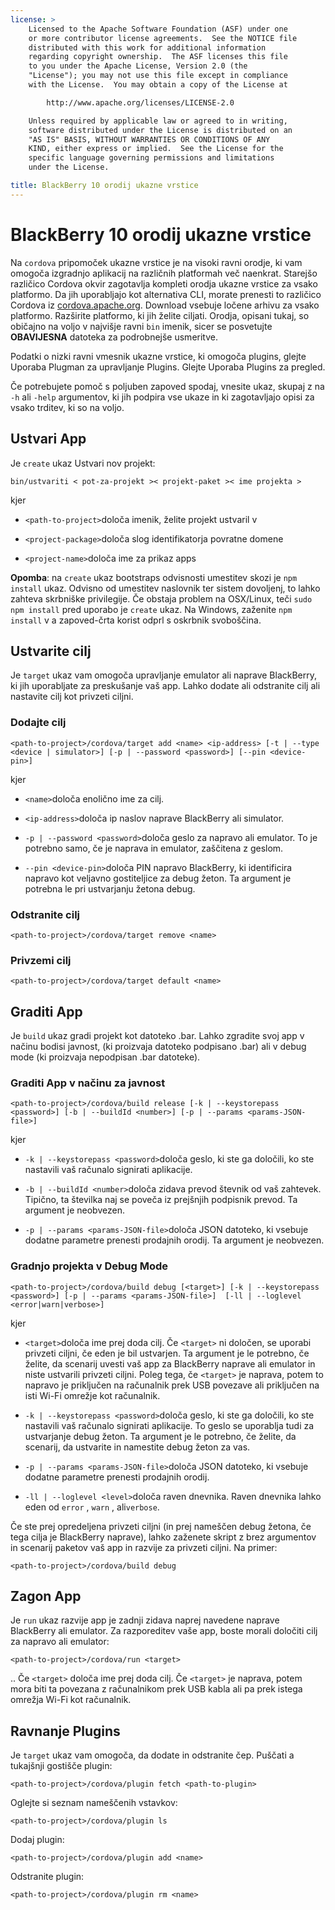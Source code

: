 ```yaml
---
license: >
    Licensed to the Apache Software Foundation (ASF) under one
    or more contributor license agreements.  See the NOTICE file
    distributed with this work for additional information
    regarding copyright ownership.  The ASF licenses this file
    to you under the Apache License, Version 2.0 (the
    "License"); you may not use this file except in compliance
    with the License.  You may obtain a copy of the License at

        http://www.apache.org/licenses/LICENSE-2.0

    Unless required by applicable law or agreed to in writing,
    software distributed under the License is distributed on an
    "AS IS" BASIS, WITHOUT WARRANTIES OR CONDITIONS OF ANY
    KIND, either express or implied.  See the License for the
    specific language governing permissions and limitations
    under the License.

title: BlackBerry 10 orodij ukazne vrstice
---
```


# BlackBerry 10 orodij ukazne vrstice

Na `cordova` pripomoček ukazne vrstice je na visoki ravni orodje, ki vam omogoča izgradnjo aplikacij na različnih platformah več naenkrat. Starejšo različico Cordova okvir zagotavlja kompleti orodja ukazne vrstice za vsako platformo. Da jih uporabljajo kot alternativa CLI, morate prenesti to različico Cordova iz [cordova.apache.org][1]. Download vsebuje ločene arhivu za vsako platformo. Razširite platformo, ki jih želite ciljati. Orodja, opisani tukaj, so običajno na voljo v najvišje ravni `bin` imenik, sicer se posvetujte **OBAVIJESNA** datoteka za podrobnejše usmeritve.

 [1]: http://cordova.apache.org

Podatki o nizki ravni vmesnik ukazne vrstice, ki omogoča plugins, glejte Uporaba Plugman za upravljanje Plugins. Glejte Uporaba Plugins za pregled.

Če potrebujete pomoč s poljuben zapoved spodaj, vnesite ukaz, skupaj z na `-h` ali `-help` argumentov, ki jih podpira vse ukaze in ki zagotavljajo opisi za vsako trditev, ki so na voljo.

## Ustvari App

Je `create` ukaz Ustvari nov projekt:

    bin/ustvariti < pot-za-projekt >< projekt-paket >< ime projekta >
    

kjer

*   `<path-to-project>`določa imenik, želite projekt ustvaril v

*   `<project-package>`določa slog identifikatorja povratne domene

*   `<project-name>`določa ime za prikaz apps

**Opomba**: na `create` ukaz bootstraps odvisnosti umestitev skozi je `npm install` ukaz. Odvisno od umestitev naslovnik ter sistem dovoljenj, to lahko zahteva skrbniške privilegije. Če obstaja problem na OSX/Linux, teči `sudo npm install` pred uporabo je `create` ukaz. Na Windows, zaženite `npm install` v a zapoved-črta korist odprl s oskrbnik svoboščina.

## Ustvarite cilj

Je `target` ukaz vam omogoča upravljanje emulator ali naprave BlackBerry, ki jih uporabljate za preskušanje vaš app. Lahko dodate ali odstranite cilj ali nastavite cilj kot privzeti ciljni.

### Dodajte cilj

    <path-to-project>/cordova/target add <name> <ip-address> [-t | --type <device | simulator>] [-p | --password <password>] [--pin <device-pin>]
    

kjer

*   `<name>`določa enolično ime za cilj.

*   `<ip-address>`določa ip naslov naprave BlackBerry ali simulator.

*   `-p | --password <password>`določa geslo za napravo ali emulator. To je potrebno samo, če je naprava in emulator, zaščitena z geslom.

*   `--pin <device-pin>`določa PIN napravo BlackBerry, ki identificira napravo kot veljavno gostiteljice za debug žeton. Ta argument je potrebna le pri ustvarjanju žetona debug.

### Odstranite cilj

    <path-to-project>/cordova/target remove <name>
    

### Privzemi cilj

    <path-to-project>/cordova/target default <name>
    

## Graditi App

Je `build` ukaz gradi projekt kot datoteko .bar. Lahko zgradite svoj app v načinu bodisi javnost, (ki proizvaja datoteko podpisano .bar) ali v debug mode (ki proizvaja nepodpisan .bar datoteke).

### Graditi App v načinu za javnost

    <path-to-project>/cordova/build release [-k | --keystorepass <password>] [-b | --buildId <number>] [-p | --params <params-JSON-file>]
    

kjer

*   `-k | --keystorepass <password>`določa geslo, ki ste ga določili, ko ste nastavili vaš računalo signirati aplikacije.

*   `-b | --buildId <number>`določa zidava prevod števnik od vaš zahtevek. Tipično, ta številka naj se poveča iz prejšnjih podpisnik prevod. Ta argument je neobvezen.

*   `-p | --params <params-JSON-file>`določa JSON datoteko, ki vsebuje dodatne parametre prenesti prodajnih orodij. Ta argument je neobvezen.

### Gradnjo projekta v Debug Mode

    <path-to-project>/cordova/build debug [<target>] [-k | --keystorepass <password>] [-p | --params <params-JSON-file>]  [-ll | --loglevel <error|warn|verbose>]
    

kjer

*   `<target>`določa ime prej doda cilj. Če `<target>` ni določen, se uporabi privzeti ciljni, če eden je bil ustvarjen. Ta argument je le potrebno, če želite, da scenarij uvesti vaš app za BlackBerry naprave ali emulator in niste ustvarili privzeti ciljni. Poleg tega, če `<target>` je naprava, potem to napravo je priključen na računalnik prek USB povezave ali priključen na isti Wi-Fi omrežje kot računalnik.

*   `-k | --keystorepass <password>`določa geslo, ki ste ga določili, ko ste nastavili vaš računalo signirati aplikacije. To geslo se uporablja tudi za ustvarjanje debug žeton. Ta argument je le potrebno, če želite, da scenarij, da ustvarite in namestite debug žeton za vas.

*   `-p | --params <params-JSON-file>`določa JSON datoteko, ki vsebuje dodatne parametre prenesti prodajnih orodij.

*   `-ll | --loglevel <level>`določa raven dnevnika. Raven dnevnika lahko eden od `error` , `warn` , ali`verbose`.

Če ste prej opredeljena privzeti ciljni (in prej nameščen debug žetona, če tega cilja je BlackBerry naprave), lahko zaženete skript z brez argumentov in scenarij paketov vaš app in razvije za privzeti ciljni. Na primer:

    <path-to-project>/cordova/build debug
    

## Zagon App

Je `run` ukaz razvije app je zadnji zidava naprej navedene naprave BlackBerry ali emulator. Za razporeditev vaše app, boste morali določiti cilj za napravo ali emulator:

    <path-to-project>/cordova/run <target>
    

.. Če `<target>` določa ime prej doda cilj. Če `<target>` je naprava, potem mora biti ta povezana z računalnikom prek USB kabla ali pa prek istega omrežja Wi-Fi kot računalnik.

## Ravnanje Plugins

Je `target` ukaz vam omogoča, da dodate in odstranite čep. Puščati a tukajšnji gostišče plugin:

    <path-to-project>/cordova/plugin fetch <path-to-plugin>
    

Oglejte si seznam nameščenih vstavkov:

    <path-to-project>/cordova/plugin ls
    

Dodaj plugin:

    <path-to-project>/cordova/plugin add <name>
    

Odstranite plugin:

    <path-to-project>/cordova/plugin rm <name>